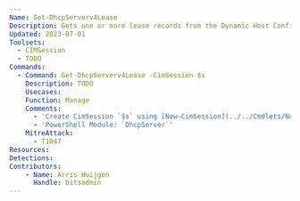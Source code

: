 ```yaml
---
Name: Get-DhcpServerv4Lease
Description: Gets one or more lease records from the Dynamic Host Configuration Protocol (DHCP) server service
Updated: 2023-07-01
Toolsets:
  - CIMSession
  - TODO
Commands:
  - Command: Get-DhcpServerv4Lease -CimSession $s
    Description: TODO
    Usecases:
    Function: Manage
    Comments:
      - 'Create CimSession `$s` using [New-CimSession](../../Cmdlets/New-CimSession/)'
      - 'PowerShell Module: `DhcpServer`'
    MitreAttack:
      - T1047
Resources:
Detections:
Contributors:
    - Name: Arris Huijgen
      Handle: bitsadmin
---
```

